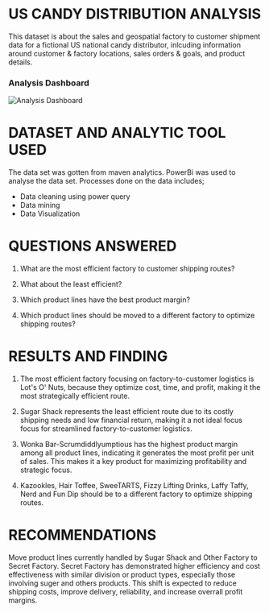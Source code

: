 # US CANDY DISTRIBUTION ANALYSIS

This dataset is about the sales and geospatial factory to customer shipment data for a fictional US national candy distributor, inlcuding information around customer & factory locations, sales orders & goals, and product details.

### Analysis Dashboard
![Analysis Dashboard](https://github.com/user-attachments/assets/3c555415-9543-4995-aad6-08a61fc4a079)

# DATASET AND ANALYTIC TOOL USED

The data set was gotten from maven analytics. PowerBi was used to analyse the data set. Processes done on the data includes;
- Data cleaning using power query
- Data mining
- Data Visualization

# QUESTIONS ANSWERED

1. What are the most efficient factory to customer shipping routes?

2. What about the least efficient?

3. Which product lines have the best product margin?

4. Which product lines should be moved to a different factory to optimize shipping routes? 

# RESULTS AND FINDING

1. The most efficient factory focusing on factory-to-customer logistics is Lot's O' Nuts, because they optimize cost, time, and profit, making it the most strategically efficient route.
   
2. Sugar Shack represents the least efficient route due to its costly shipping needs and low financial return, making it a not ideal focus focus for streamlined factory-to-customer logistics.

3. Wonka Bar-Scrumdiddlyumptious has the highest product margin among all product lines, indicating it generates the most profit per unit of sales. This makes it a key product for maximizing profitability and strategic focus.

4. Kazookles, Hair Toffee, SweeTARTS, Fizzy Lifting Drinks, Laffy Taffy, Nerd and Fun Dip should be to a different factory to optimize shipping routes.
   
# RECOMMENDATIONS
 Move product lines currently handled by Sugar Shack and Other Factory to Secret Factory. Secret Factory has demonstrated higher efficiency and cost effectiveness with similar division or product types, especially those involving suger and others products. This shift is expected to reduce shipping costs, improve delivery, reliability, and increase overrall profit margins.
